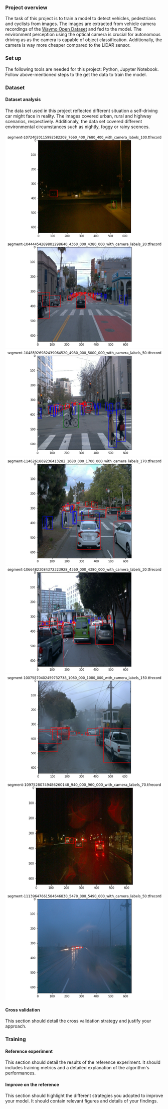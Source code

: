 ### Project overview
The task of this project is to train a model to detect vehicles, pedestrians and cyclists from images. The images are extracted from vehicle camera recordings of the [Waymo Open Dataset](https://waymo.com/open/) and fed to the model. The environment perception using the optical camera is crucial for autonomous driving as as the camera is capable of object classification.
Additionally, the camera is way more cheaper compared to the LiDAR sensor.

### Set up
The following tools are needed for this project: Python, Jupyter Notebook. Follow above-mentioned steps to the get the data to train the model.

### Dataset
#### Dataset analysis
The data set used in this project reflected different situation a self-driving car might face in reality. The images covered urban, rural and highway scenarios, respectively. Additionaly, the data set covered different environmental circumstances such as nightly, foggy or rainy scences.

![local image](doc/pic1.png)
![local image](doc/pic2.png)
![local image](doc/pic3.png)
![local image](doc/pic4.png)
![local image](doc/pic5.png)
![local image](doc/pic6.png)
![local image](doc/pic7.png)
![local image](doc/pic8.png)

#### Cross validation
This section should detail the cross validation strategy and justify your approach.

### Training
#### Reference experiment
This section should detail the results of the reference experiment. It should includes training metrics and a detailed explanation of the algorithm's performances.

#### Improve on the reference
This section should highlight the different strategies you adopted to improve your model. It should contain relevant figures and details of your findings. 
